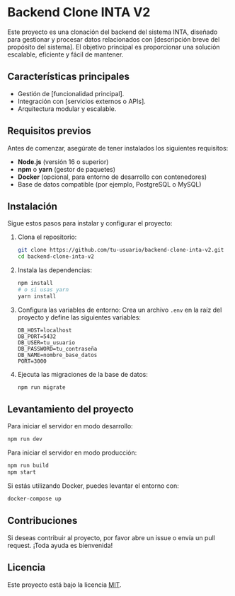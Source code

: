 # Backend Clone INTA V2

Este proyecto es una clonación del backend del sistema INTA, diseñado para gestionar y procesar datos relacionados con [descripción breve del propósito del sistema]. El objetivo principal es proporcionar una solución escalable, eficiente y fácil de mantener.

## Características principales
- Gestión de [funcionalidad principal].
- Integración con [servicios externos o APIs].
- Arquitectura modular y escalable.

## Requisitos previos

Antes de comenzar, asegúrate de tener instalados los siguientes requisitos:

- **Node.js** (versión 16 o superior)
- **npm** o **yarn** (gestor de paquetes)
- **Docker** (opcional, para entorno de desarrollo con contenedores)
- Base de datos compatible (por ejemplo, PostgreSQL o MySQL)

## Instalación

Sigue estos pasos para instalar y configurar el proyecto:

1. Clona el repositorio:
	```bash
	git clone https://github.com/tu-usuario/backend-clone-inta-v2.git
	cd backend-clone-inta-v2
	```

2. Instala las dependencias:
	```bash
	npm install
	# o si usas yarn
	yarn install
	```

3. Configura las variables de entorno:
	Crea un archivo `.env` en la raíz del proyecto y define las siguientes variables:
	```
	DB_HOST=localhost
	DB_PORT=5432
	DB_USER=tu_usuario
	DB_PASSWORD=tu_contraseña
	DB_NAME=nombre_base_datos
	PORT=3000
	```

4. Ejecuta las migraciones de la base de datos:
	```bash
	npm run migrate
	```

## Levantamiento del proyecto

Para iniciar el servidor en modo desarrollo:

```bash
npm run dev
```

Para iniciar el servidor en modo producción:

```bash
npm run build
npm start
```

Si estás utilizando Docker, puedes levantar el entorno con:

```bash
docker-compose up
```

## Contribuciones

Si deseas contribuir al proyecto, por favor abre un issue o envía un pull request. ¡Toda ayuda es bienvenida!

## Licencia

Este proyecto está bajo la licencia [MIT](LICENSE).